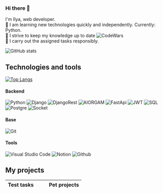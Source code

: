 ### Hi there 👋

I'm Ilya, web developer.  
:small_orange_diamond: I am learning new technologies quickly and independently. Currently: Python.  
:small_orange_diamond: I strive to keep my knowledge up to date ![CodeWars](https://www.codewars.com/users/Elias_wide/badges/small)  
:small_orange_diamond: I carry out the assigned tasks responsibly.  

![GitHub stats](https://github-readme-stats.vercel.app/api?username=Elias-Wide&count_private=true&hide=issues,contribs&show_icons=true&theme=nightowl&hide_border=true)

## Technologies and tools
[![Top Langs](https://github-readme-stats.vercel.app/api/top-langs/?username=Elias-Wide&layout=compact&theme=nightowl&hide_border=true&langs_count=5&hide_title=true)](https://github.com/Elias-Wide/github-readme-stats)  

#### Backend  
![Python](https://img.shields.io/badge/python-3670A0?style=for-the-badge&logo=python&logoColor=ffdd54)
![Django](https://img.shields.io/badge/Django-092E20?style=for-the-badge&logo=django&logoColor=white)
![DjangoRest](https://img.shields.io/badge/django%20rest-ff1709?style=for-the-badge&logo=django&logoColor=white)
![AIORGAM](https://img.shields.io/badge/Telegram-2CA5E0?style=for-the-badge&logo=telegram&logoColor=white)
![FastApi](https://img.shields.io/badge/fastapi-109989?style=for-the-badge&logo=FASTAPI&logoColor=white)
![JWT](https://img.shields.io/badge/JWT-000000?style=for-the-badge&logo=JSON%20web%20tokens&logoColor=white)
![SQL](https://img.shields.io/badge/Sqlite-003B57?style=for-the-badge&logo=sqlite&logoColor=white)
![Postgre](https://img.shields.io/badge/PostgreSQL-316192?style=for-the-badge&logo=postgresql&logoColor=white)
![Socket](https://img.shields.io/badge/Socket.io-010101?&style=for-the-badge&logo=Socket.io&logoColor=white)

#### Base  
![Git](https://img.shields.io/badge/GIT-E44C30?style=for-the-badge&logo=git&logoColor=white) 
#### Tools
![Visual Studio Code](https://img.shields.io/badge/Visual_Studio_Code-0078D4?style=for-the-badge&logo=visual%20studio%20code&logoColor=white)
![Notion](https://img.shields.io/badge/Notion-000000?style=for-the-badge&logo=notion&logoColor=white)
![Github](https://img.shields.io/badge/GitHub-100000?style=for-the-badge&logo=github&logoColor=white)


## My projects
| Test tasks |  |  | Pet projects |
|----------------|:-------:|:-------:|----------------|

<!--
**OlgaKhinevich/OlgaKhinevich** is a ✨ _special_ ✨ repository because its `README.md` (this file) appears on your GitHub profile.
- 👋 Hi, I’m @Elias-Wide
- 👀 I’m interested in ...
- 🌱 I’m currently learning ...
- 💞️ I’m looking to collaborate on ...
- 📫 How to reach me ...
- 😄 Pronouns: ...
- ⚡ Fun fact: ...

<!---
Elias-Wide/Elias-Wide is a ✨ special ✨ repository because its `README.md` (this file) appears on your GitHub profile.
You can click the Preview link to take a look at your changes.
--->
